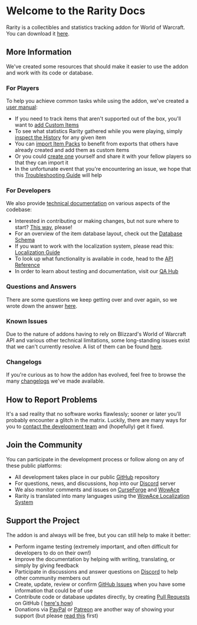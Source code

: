 # Welcome to the Rarity Docs

Rarity is a collectibles and statistics tracking addon for World of Warcraft. You can download it [here](https://www.curseforge.com/wow/addons/rarity).

## More Information

We've created some resources that should make it easier to use the addon and work with its code or database.

### For Players

To help you achieve common tasks while using the addon, we've created a [user manual](/docs/manual):

* If you need to track items that aren't supported out of the box, you'll want to [add Custom Items](/docs/manual/tracking-custom-items)
* To see what statistics Rarity gathered while you were playing, simply [inspect the History](/docs/manual/accessing-historical-data) for any given item
* You can [import Item Packs](/docs/manual/importing-items) to benefit from exports that others have already created and add them as custom items
* Or you could [create one](/docs/manual/creating-item-packs) yourself and share it with your fellow players so that they can import it
* In the unfortunate event that you're encountering an issue, we hope that this [Troubleshooting Guide](/docs/manual/troubleshooting) will help

### For Developers

We also provide [technical documentation](/docs) on various aspects of the codebase:

* Interested in contributing or making changes, but not sure where to start? [This way](/docs/getting-started), please!
* For an overview of the item database layout, check out the [Database Schema](/docs/item-database)
* If you want to work with the localization system, please read this: [Localization Guide](/docs/localization)
* To look up what functionality is available in code, head to the [API Reference](/docs/api-reference)
* In order to learn about testing and documentation, visit our [QA Hub](/docs/quality-assurance)

### Questions and Answers

There are some questions we keep getting over and over again, so we wrote down the answer [here](/docs/faq).

### Known Issues

Due to the nature of addons having to rely on Blizzard's World of Warcraft API and various other technical limitations, some long-standing issues exist that we can't currently resolve. A list of them can be found [here](/docs/known-issues).

### Changelogs

If you're curious as to how the addon has evolved, feel free to browse the many [changelogs](/docs/changelogs) we've made available.

## How to Report Problems

It's a sad reality that no software works flawlessly; sooner or later you'll probably encounter a glitch in the matrix. Luckily, there are many ways for you to [contact the development team](/docs/reporting-a-problem) and (hopefully) get it fixed.

## Join the Community

You can participate in the development process or follow along on any of these public platforms:

* All development takes place in our public [GitHub](https://github.com/WowRarity/Rarity) repository
* For questions, news, and discussions, hop into our [Discord](https://discord.gg/sQ3UqtSh6m) server
* We also monitor comments and issues on [CurseForge](https://www.curseforge.com/wow/addons/rarity) and [WowAce](https://www.wowace.com/projects/rarity)
* Rarity is translated into many languages using the [WowAce Localization System](https://www.wowace.com/projects/rarity/localization)

## Support the Project

The addon is and always will be free, but you can still help to make it better:

* Perform ingame testing (extremely important, and often difficult for developers to do on their own!)
* Improve the documentation by helping with writing, translating, or simply by giving feedback
* Participate in discussions and answer questions on [Discord](https://discord.gg/sQ3UqtSh6m) to help other community members out
* Create, update, review or confirm [GitHub Issues](https://github.com/WowRarity/Rarity/issues) when you have some information that could be of use
* Contribute code or database updates directly, by creating [Pull Requests](https://github.com/WowRarity/Rarity/pulls) on GitHub ( [here's how](/docs/getting-started))
* Donations via [PayPal](https://www.paypal.com/donate?hosted_button_id=3798L8QNTARJ6) or [Patreon](https://www.patreon.com/RDevW) are another way of showing your support (but please [read this](/faq/about-donations) first)
